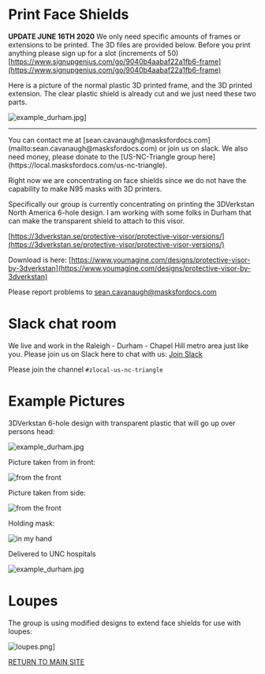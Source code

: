 # Print Face Shields

**UPDATE JUNE 16TH 2020** We only need specific amounts of frames or extensions to be printed.  The 3D files are provided below. Before you print anything please sign up for a slot (increments of 50)
[https://www.signupgenius.com/go/9040b4aabaf22a1fb6-frame](https://www.signupgenius.com/go/9040b4aabaf22a1fb6-frame)

Here is a picture of the normal plastic 3D printed frame, and the 3D printed extension.  The clear plastic shield is already cut and we just need these two parts.


![example_durham.jpg](../images/loupes/attachment.png)]


<hr>
You can contact me at [sean.cavanaugh@masksfordocs.com](mailto:sean.cavanaugh@masksfordocs.com) or join us on slack.  We also need money, please donate to the [US-NC-Triangle group here](https://local.masksfordocs.com/us-nc-triangle).

Right now we are concentrating on face shields since we do not have the capability to make N95 masks with 3D printers.

Specifically our group is currently concentrating on printing the 3DVerkstan North America 6-hole design.  I am working with some folks in Durham that can make the transparent shield to attach to this visor.  

[https://3dverkstan.se/protective-visor/protective-visor-versions/](https://3dverkstan.se/protective-visor/protective-visor-versions/)

Download is here: [https://www.youmagine.com/designs/protective-visor-by-3dverkstan](https://www.youmagine.com/designs/protective-visor-by-3dverkstan)

Please report problems to [sean.cavanaugh@masksfordocs.com](mailto:sean.cavanaugh@masksfordocs.com)

# Slack chat room

We live and work in the Raleigh - Durham - Chapel Hill metro area just like you.  Please join us on Slack here to chat with us: [Join Slack](https://join.slack.com/t/masksfordocs/shared_invite/zt-e8439lwg-tY7rXI1ZwP7TO1jqseVP2A)

Please join the channel `#zlocal-us-nc-triangle`

# Example Pictures

3DVerkstan 6-hole design with transparent plastic that will go up over persons head:

![example_durham.jpg](../images/example_durham.jpg)

Picture taken from in front:

![from the front](../images/from_front.jpg)

Picture taken from side:

![from the front](../images/from_side.jpg)

Holding mask:

![in my hand](../images/in_hand.jpg)

Delivered to UNC hospitals

![example_durham.jpg](../images/face-shields.jpeg)

# Loupes

The group is using modified designs to extend face shields for use with loupes:

![loupes.png](../images/loupes/loupes.png)]

[RETURN TO MAIN SITE](../README.md)
